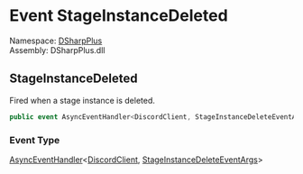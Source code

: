 # Event StageInstanceDeleted

Namespace: [DSharpPlus](DSharpPlus.md)  
Assembly: DSharpPlus.dll

## <a id="DSharpPlus_DiscordShardedClient_StageInstanceDeleted"></a>StageInstanceDeleted

Fired when a stage instance is deleted.

```csharp
public event AsyncEventHandler<DiscordClient, StageInstanceDeleteEventArgs> StageInstanceDeleted
```

### Event Type

[AsyncEventHandler](DSharpPlus.AsyncEvents.AsyncEventHandler\-2.md)<[DiscordClient](DSharpPlus.DiscordClient.md), [StageInstanceDeleteEventArgs](DSharpPlus.EventArgs.StageInstanceDeleteEventArgs.md)\>


